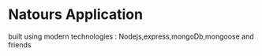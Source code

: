 # Natours Application

built using modern technologies : Nodejs,express,mongoDb,mongoose and friends